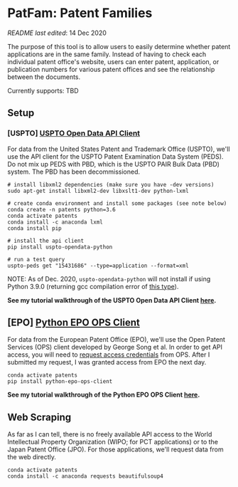# PatFam: Patent Families

_README last edited_: 14 Dec 2020

The purpose of this tool is to allow users to easily determine whether patent applications are in the same family. Instead of having to check each individual patent office's website, users can enter patent, application, or publication numbers for various patent offices and see the relationship between the documents. 

Currently supports: TBD

## Setup

### [USPTO] [USPTO Open Data API Client](https://docs.ip-tools.org/uspto-opendata-python/index.html)
For data from the United States Patent and Trademark Office (USPTO), we'll use the API client for the USPTO Patent Examination Data System (PEDS). Do not mix up PEDS with PBD, which is the USPTO PAIR Bulk Data (PBD) system. The PBD has been decommissioned.

```
# install libxml2 dependencies (make sure you have -dev versions)
sudo apt-get install libxml2-dev libxslt1-dev python-lxml

# create conda environment and install some packages (see note below)
conda create -n patents python=3.6
conda activate patents
conda install -c anaconda lxml
conda install pip

# install the api client
pip install uspto-opendata-python

# run a test query
uspto-peds get "15431686" --type=application --format=xml
```
NOTE: As of Dec. 2020, `uspto-opendata-python` will not install if using Python 3.9.0 (returning gcc compilation error of [this type](https://github.com/pandas-dev/pandas/issues/32114)).

**See my tutorial walkthrough of the USPTO Open Data API Client [here](uspto/explore_uspto_data.ipynb).**

## [EPO] [Python EPO OPS Client](https://github.com/gsong/python-epo-ops-client)
For data from the European Patent Office (EPO), we'll use the Open Patent Services (OPS) client developed by George Song et al. In order to get API access, you will need to [request access credentials](https://developers.epo.org/) from OPS. After I submitted my request, I was granted access from EPO the next day.
```
conda activate patents
pip install python-epo-ops-client
```
**See my tutorial walkthrough of the Python EPO OPS Client [here](epo/explore_epo_data.ipynb).**

## Web Scraping

As far as I can tell, there is no freely available API access to the World Intellectual Property Organization (WIPO; for PCT applications) or to the Japan Patent Office (JPO). For those applications, we'll request data from the web directly.

```
conda activate patents
conda install -c anaconda requests beautifulsoup4
```
